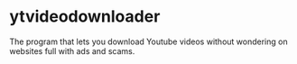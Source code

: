 # ytvideodownloader
The program that lets you download Youtube videos without wondering on websites full with  ads and scams.
